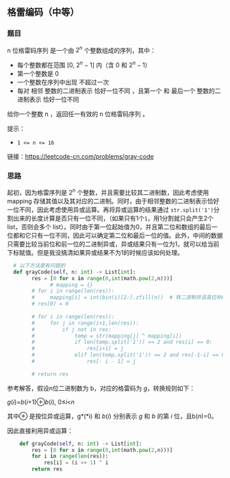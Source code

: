 ## 格雷编码（中等）

### 题目

n 位格雷码序列 是一个由 $2^n$ 个整数组成的序列，其中：

* 每个整数都在范围 [0, $2^n - 1$] 内（含 0 和 $2^n - 1$）
* 第一个整数是 0
* 一个整数在序列中出现 不超过一次
* 每对 相邻 整数的二进制表示 恰好一位不同 ，且第一个 和 最后一个 整数的二进制表示 恰好一位不同

给你一个整数 n ，返回任一有效的 n 位格雷码序列 。

提示：

- `1 <= n <= 16`

链接：https://leetcode-cn.com/problems/gray-code

### 思路

起初，因为格雷序列是 $2^n$ 个整数，并且需要比较其二进制数，因此考虑使用 mapping 存储其值以及其对应的二进制。同时，由于相邻整数的二进制表示恰好一位不同，因此考虑使用异或运算。再将异或运算的结果通过 `str.split('1')`分割出来的长度计算是否只有一位不同，（如果只有1个`1`，用1分割就只会产生2个 list，否则会多个 list）。同时由于第一位起始值为0，并且第二位和数组的最后一位都和它只有一位不同，因此可以确定第二位和最后一位的值。此外，中间的数据只需要比较当前位和前一位的二进制异或，异或结果只有一位为1，就可以给当前下标赋值。但是我没搞清如果异或结果不为1的时候应该如何处理。

```python
  # 以下方法是有问题的  
  def grayCode(self, n: int) -> List[int]:
        res = [0 for x in range(0,int(math.pow(2,n)))]    
 			  # mapping = {}
        # for i in range(len(res)):
        #     mapping[i] = int(bin(i)[2:].zfill(n))  # 转二进制并且高位补0
        # res[0] = 0
        
        # for i in range(len(res)):
        #     for j in range(i+1,len(res)):
        #         if j not in res:
        #             temp = str(mapping[j] ^ mapping[i])
        #             if len(temp.split('1')) == 2 and res[i] == 0:
        #                 res[i+1] = j
        #             elif len(temp.split('1')) == 2 and res[-1-i] == 0:
        #                 res[- i - 1] = j
        
        # return res

```

参考解答，假设n位二进制数为 b，对应的格雷码为 *g*，转换规则如下：

*g*(*i*)=*b*(*i*+1)⊕*b*(*i*),  0≤*i*<*n*

其中⊕ 是按位异或运算，g*(*i) 和 *b*(*i*) 分别表示 *g* 和 *b* 的第 *i* 位，且b(*n*)=0。

因此直接利用异或运算：

```python
    def grayCode(self, n: int) -> List[int]:
        res = [0 for x in range(0,int(math.pow(2,n)))]
        for i in range(len(res)):
            res[i] = (i >> 1) ^ i
        return res
```

